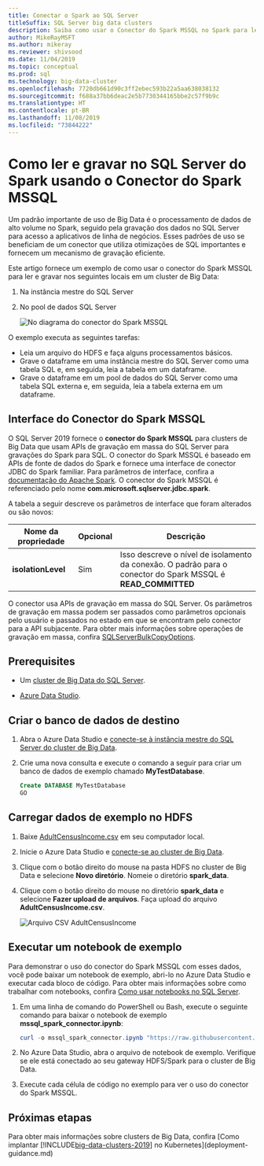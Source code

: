 ```yaml
---
title: Conectar o Spark ao SQL Server
titleSuffix: SQL Server big data clusters
description: Saiba como usar o Conector do Spark MSSQL no Spark para ler e gravar no SQL Server.
author: MikeRayMSFT
ms.author: mikeray
ms.reviewer: shivsood
ms.date: 11/04/2019
ms.topic: conceptual
ms.prod: sql
ms.technology: big-data-cluster
ms.openlocfilehash: 7720db661d90c3ff2ebec593b22a5aa638038132
ms.sourcegitcommit: f688a37bb6deac2e5b7730344165bbe2c57f9b9c
ms.translationtype: HT
ms.contentlocale: pt-BR
ms.lasthandoff: 11/08/2019
ms.locfileid: "73844222"
---
```

# <a name="how-to-read-and-write-to-sql-server-from-spark-using-the-mssql-spark-connector"></a>Como ler e gravar no SQL Server do Spark usando o Conector do Spark MSSQL

Um padrão importante de uso de Big Data é o processamento de dados de alto volume no Spark, seguido pela gravação dos dados no SQL Server para acesso a aplicativos de linha de negócios. Esses padrões de uso se beneficiam de um conector que utiliza otimizações de SQL importantes e fornecem um mecanismo de gravação eficiente.

Este artigo fornece um exemplo de como usar o conector do Spark MSSQL para ler e gravar nos seguintes locais em um cluster de Big Data:

1. Na instância mestre do SQL Server
1. No pool de dados SQL Server

   ![No diagrama do conector do Spark MSSQL](./media/spark-mssql-connector/mssql-spark-connector-diagram.png)

O exemplo executa as seguintes tarefas:

- Leia um arquivo do HDFS e faça alguns processamentos básicos.
- Grave o dataframe em uma instância mestre do SQL Server como uma tabela SQL e, em seguida, leia a tabela em um dataframe.
- Grave o dataframe em um pool de dados do SQL Server como uma tabela SQL externa e, em seguida, leia a tabela externa em um dataframe.

## <a name="mssql-spark-connector-interface"></a>Interface do Conector do Spark MSSQL

O SQL Server 2019 fornece o **conector do Spark MSSQL** para clusters de Big Data que usam APIs de gravação em massa do SQL Server para gravações do Spark para SQL. O conector do Spark MSSQL é baseado em APIs de fonte de dados do Spark e fornece uma interface de conector JDBC do Spark familiar. Para parâmetros de interface, confira a [documentação do Apache Spark](http://spark.apache.org/docs/latest/sql-data-sources-jdbc.html). O conector do Spark MSSQL é referenciado pelo nome **com.microsoft.sqlserver.jdbc.spark**.

A tabela a seguir descreve os parâmetros de interface que foram alterados ou são novos:

| Nome da propriedade | Opcional | Descrição |
|---|---|---|
| **isolationLevel** | Sim | Isso descreve o nível de isolamento da conexão. O padrão para o conector do Spark MSSQL é **READ_COMMITTED** |

O conector usa APIs de gravação em massa do SQL Server. Os parâmetros de gravação em massa podem ser passados como parâmetros opcionais pelo usuário e passados no estado em que se encontram pelo conector para a API subjacente. Para obter mais informações sobre operações de gravação em massa, confira [SQLServerBulkCopyOptions]( ../connect/jdbc/using-bulk-copy-with-the-jdbc-driver.md#sqlserverbulkcopyoptions).

## <a name="prerequisites"></a>Prerequisites

- Um [cluster de Big Data do SQL Server](deploy-get-started.md).

- [Azure Data Studio](https://aka.ms/getazuredatastudio).

## <a name="create-the-target-database"></a>Criar o banco de dados de destino

1. Abra o Azure Data Studio e [conecte-se à instância mestre do SQL Server do cluster de Big Data](connect-to-big-data-cluster.md).

1. Crie uma nova consulta e execute o comando a seguir para criar um banco de dados de exemplo chamado **MyTestDatabase**.

   ```sql
   Create DATABASE MyTestDatabase
   GO
   ```

## <a name="load-sample-data-into-hdfs"></a>Carregar dados de exemplo no HDFS

1. Baixe [AdultCensusIncome.csv](https://amldockerdatasets.azureedge.net/AdultCensusIncome.csv) em seu computador local.

1. Inicie o Azure Data Studio e [conecte-se ao cluster de Big Data](connect-to-big-data-cluster.md).

1. Clique com o botão direito do mouse na pasta HDFS no cluster de Big Data e selecione **Novo diretório**. Nomeie o diretório **spark_data**.

1. Clique com o botão direito do mouse no diretório **spark_data** e selecione **Fazer upload de arquivos**. Faça upload do arquivo **AdultCensusIncome.csv**.

   ![Arquivo CSV AdultCensusIncome](./media/spark-mssql-connector/spark_data.png)

## <a name="run-the-sample-notebook"></a>Executar um notebook de exemplo

Para demonstrar o uso do conector do Spark MSSQL com esses dados, você pode baixar um notebook de exemplo, abri-lo no Azure Data Studio e executar cada bloco de código. Para obter mais informações sobre como trabalhar com notebooks, confira [Como usar notebooks no SQL Server](notebooks-guidance.md).

1. Em uma linha de comando do PowerShell ou Bash, execute o seguinte comando para baixar o notebook de exemplo **mssql_spark_connector.ipynb**:

   ```PowerShell
   curl -o mssql_spark_connector.ipynb "https://raw.githubusercontent.com/microsoft/sql-server-samples/master/samples/features/sql-big-data-cluster/spark/data-virtualization/mssql_spark_connector.ipynb"
   ```

1. No Azure Data Studio, abra o arquivo de notebook de exemplo. Verifique se ele está conectado ao seu gateway HDFS/Spark para o cluster de Big Data.

1. Execute cada célula de código no exemplo para ver o uso do conector do Spark MSSQL.

## <a name="next-steps"></a>Próximas etapas

Para obter mais informações sobre clusters de Big Data, confira [Como implantar [!INCLUDE[big-data-clusters-2019](../includes/ssbigdataclusters-ss-nover.md)] no Kubernetes](deployment-guidance.md)